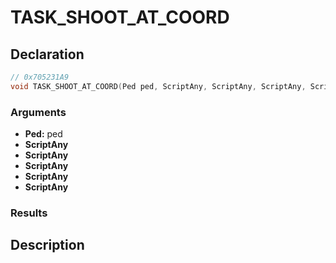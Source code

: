 # TASK_SHOOT_AT_COORD

## Declaration
```cpp
// 0x705231A9
void TASK_SHOOT_AT_COORD(Ped ped, ScriptAny, ScriptAny, ScriptAny, ScriptAny, ScriptAny);
```

### Arguments
- **Ped:** ped
- **ScriptAny**
- **ScriptAny**
- **ScriptAny**
- **ScriptAny**
- **ScriptAny**

### Results

## Description
